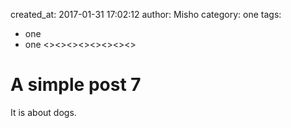 created_at: 2017-01-31 17:02:12
author: Misho
category: one
tags:
  - one
  - one
<><><><><><><><>

# A simple post 7

It is about dogs.
